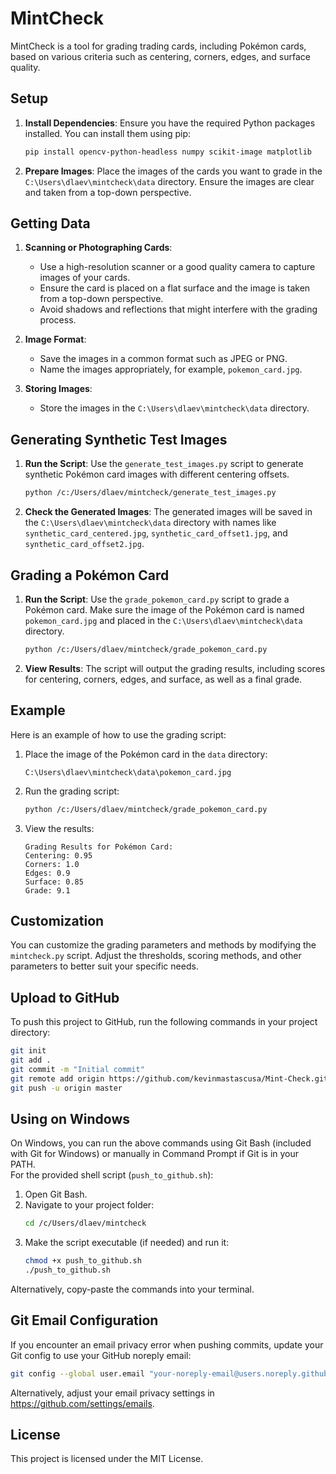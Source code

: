 # MintCheck

MintCheck is a tool for grading trading cards, including Pokémon cards, based on various criteria such as centering, corners, edges, and surface quality.

## Setup

1. **Install Dependencies**:
    Ensure you have the required Python packages installed. You can install them using pip:
    ```sh
    pip install opencv-python-headless numpy scikit-image matplotlib
    ```

2. **Prepare Images**:
    Place the images of the cards you want to grade in the `C:\Users\dlaev\mintcheck\data` directory. Ensure the images are clear and taken from a top-down perspective.

## Getting Data

1. **Scanning or Photographing Cards**:
    - Use a high-resolution scanner or a good quality camera to capture images of your cards.
    - Ensure the card is placed on a flat surface and the image is taken from a top-down perspective.
    - Avoid shadows and reflections that might interfere with the grading process.

2. **Image Format**:
    - Save the images in a common format such as JPEG or PNG.
    - Name the images appropriately, for example, `pokemon_card.jpg`.

3. **Storing Images**:
    - Store the images in the `C:\Users\dlaev\mintcheck\data` directory.

## Generating Synthetic Test Images

1. **Run the Script**:
    Use the `generate_test_images.py` script to generate synthetic Pokémon card images with different centering offsets.

    ```sh
    python /c:/Users/dlaev/mintcheck/generate_test_images.py
    ```

2. **Check the Generated Images**:
    The generated images will be saved in the `C:\Users\dlaev\mintcheck\data` directory with names like `synthetic_card_centered.jpg`, `synthetic_card_offset1.jpg`, and `synthetic_card_offset2.jpg`.

## Grading a Pokémon Card

1. **Run the Script**:
    Use the `grade_pokemon_card.py` script to grade a Pokémon card. Make sure the image of the Pokémon card is named `pokemon_card.jpg` and placed in the `C:\Users\dlaev\mintcheck\data` directory.

    ```sh
    python /c:/Users/dlaev/mintcheck/grade_pokemon_card.py
    ```

2. **View Results**:
    The script will output the grading results, including scores for centering, corners, edges, and surface, as well as a final grade.

## Example

Here is an example of how to use the grading script:

1. Place the image of the Pokémon card in the `data` directory:
    ```
    C:\Users\dlaev\mintcheck\data\pokemon_card.jpg
    ```

2. Run the grading script:
    ```sh
    python /c:/Users/dlaev/mintcheck/grade_pokemon_card.py
    ```

3. View the results:
    ```
    Grading Results for Pokémon Card:
    Centering: 0.95
    Corners: 1.0
    Edges: 0.9
    Surface: 0.85
    Grade: 9.1
    ```

## Customization

You can customize the grading parameters and methods by modifying the `mintcheck.py` script. Adjust the thresholds, scoring methods, and other parameters to better suit your specific needs.

## Upload to GitHub

To push this project to GitHub, run the following commands in your project directory:

```sh
git init
git add .
git commit -m "Initial commit"
git remote add origin https://github.com/kevinmastascusa/Mint-Check.git
git push -u origin master
```

## Using on Windows

On Windows, you can run the above commands using Git Bash (included with Git for Windows) or manually in Command Prompt if Git is in your PATH.  
For the provided shell script (`push_to_github.sh`):
1. Open Git Bash.
2. Navigate to your project folder:  
   ```sh
   cd /c/Users/dlaev/mintcheck
   ```
3. Make the script executable (if needed) and run it:  
   ```sh
   chmod +x push_to_github.sh
   ./push_to_github.sh
   ```

Alternatively, copy-paste the commands into your terminal.

## Git Email Configuration

If you encounter an email privacy error when pushing commits, update your Git config to use your GitHub noreply email:
```sh
git config --global user.email "your-noreply-email@users.noreply.github.com"
```
Alternatively, adjust your email privacy settings in https://github.com/settings/emails.

## License

This project is licensed under the MIT License.

